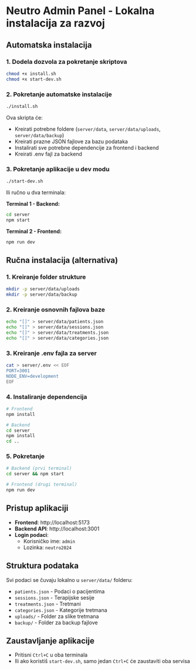 # Neutro Admin Panel - Lokalna instalacija za razvoj

## Automatska instalacija

### 1. Dodela dozvola za pokretanje skriptova
```bash
chmod +x install.sh
chmod +x start-dev.sh
```

### 2. Pokretanje automatske instalacije
```bash
./install.sh
```

Ova skripta će:
- Kreirati potrebne foldere (`server/data`, `server/data/uploads`, `server/data/backup`)
- Kreirati prazne JSON fajlove za bazu podataka
- Instalirati sve potrebne dependencije za frontend i backend
- Kreirati .env fajl za backend

### 3. Pokretanje aplikacije u dev modu
```bash
./start-dev.sh
```

Ili ručno u dva terminala:

**Terminal 1 - Backend:**
```bash
cd server
npm start
```

**Terminal 2 - Frontend:**
```bash
npm run dev
```

## Ručna instalacija (alternativa)

### 1. Kreiranje folder strukture
```bash
mkdir -p server/data/uploads
mkdir -p server/data/backup
```

### 2. Kreiranje osnovnih fajlova baze
```bash
echo "[]" > server/data/patients.json
echo "[]" > server/data/sessions.json
echo "[]" > server/data/treatments.json
echo "[]" > server/data/categories.json
```

### 3. Kreiranje .env fajla za server
```bash
cat > server/.env << EOF
PORT=3001
NODE_ENV=development
EOF
```

### 4. Instaliranje dependencija
```bash
# Frontend
npm install

# Backend
cd server
npm install
cd ..
```

### 5. Pokretanje
```bash
# Backend (prvi terminal)
cd server && npm start

# Frontend (drugi terminal)
npm run dev
```

## Pristup aplikaciji

- **Frontend**: http://localhost:5173
- **Backend API**: http://localhost:3001
- **Login podaci**:
  - Korisničko ime: `admin`
  - Lozinka: `neutro2024`

## Struktura podataka

Svi podaci se čuvaju lokalno u `server/data/` folderu:
- `patients.json` - Podaci o pacijentima
- `sessions.json` - Terapijske sesije
- `treatments.json` - Tretmani
- `categories.json` - Kategorije tretmana
- `uploads/` - Folder za slike tretmana
- `backup/` - Folder za backup fajlove

## Zaustavljanje aplikacije

- Pritisni `Ctrl+C` u oba terminala
- Ili ako koristiš `start-dev.sh`, samo jedan `Ctrl+C` će zaustaviti oba servisa